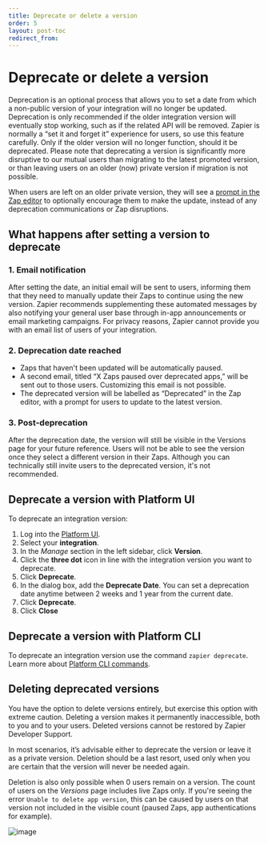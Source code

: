 ```yaml
---
title: Deprecate or delete a version
order: 5
layout: post-toc
redirect_from: 
---
```


# Deprecate or delete a version

Deprecation is an optional process that allows you to set a date from which a non-public version of your integration will no longer be updated. Deprecation is only recommended if the older integration version will eventually stop working, such as if the related API will be removed. Zapier is normally a “set it and forget it” experience for users, so use this feature carefully. Only if the older version will no longer function, should it be deprecated. Please note that deprecating a version is significantly more disruptive to our mutual users than migrating to the latest promoted version, or than leaving users on an older (now) private version if migration is not possible.

When users are left on an older private version, they will see a [prompt in the Zap editor](https://help.zapier.com/hc/en-us/articles/18755649454989-Update-to-the-latest-app-version-in-Zaps) to optionally encourage them to make the update, instead of any deprecation communications or Zap disruptions. 

## What happens after setting a version to deprecate

### 1. Email notification

After setting the date, an initial email will be sent to users, informing them that they need to manually update their Zaps to continue using the new version. Zapier recommends supplementing these automated messages by also notifying your general user base through in-app announcements or email marketing campaigns. For privacy reasons, Zapier cannot provide you with an email list of users of your integration.

### 2. Deprecation date reached

  - Zaps that haven't been updated will be automatically paused.
  - A second email, titled “X Zaps paused over deprecated apps,” will be sent out to those users. Customizing this email is not possible.
  - The deprecated version will be labelled as “Deprecated” in the Zap editor, with a prompt for users to update to the latest version.

### 3. Post-deprecation

After the deprecation date, the version will still be visible in the Versions page for your future reference. Users will not be able to see the version once they select a different version in their Zaps. Although you can technically still invite users to the deprecated version, it's not recommended.


## Deprecate a version with Platform UI

To deprecate an integration version:

1. Log into the [Platform UI](https://zapier.com/app/developer).
2. Select your **integration**. 
3. In the _Manage_ section in the left sidebar, click **Version**. 
4. Click the **three dot** icon in line with the integration version you want to deprecate.
5. Click **Deprecate**.
6. In the dialog box, add the **Deprecate Date**. You can set a deprecation date anytime between 2 weeks and 1 year from the current date.
7. Click **Deprecate**. 
8. Click **Close**

## Deprecate a version with Platform CLI

To deprecate an integration version use the command `zapier deprecate`. Learn more about [Platform CLI commands](https://github.com/zapier/zapier-platform/blob/main/packages/cli/docs/cli.md#deprecate).

## Deleting deprecated versions

You have the option to delete versions entirely, but exercise this option with extreme caution. Deleting a version makes it permanently inaccessible, both to you and to your users. Deleted versions cannot be restored by Zapier Developer Support. 

In most scenarios, it’s advisable either to deprecate the version or leave it as a private version. Deletion should be a last resort, used only when you are certain that the version will never be needed again. 

Deletion is also only possible when 0 users remain on a version. The count of users on the _Versions_ page includes live Zaps only. If you're seeing the error `Unable to delete app version`, this can be caused by users on that version not included in the visible count (paused Zaps, app authentications for example).

![image](https://cdn.zappy.app/1722db1a2658ec77e47f5d4de58720ff.png)
